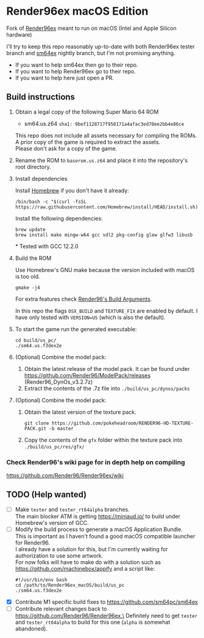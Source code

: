 # Render96ex macOS Edition
Fork of [Render96ex](https://github.com/Render96/Render96ex) meant to run on macOS (Intel and Apple Silicon hardware)

I'll try to keep this repo reasonably up-to-date with both Render96ex tester branch and
[sm64ex](https://github.com/sm64pc/sm64ex) nightly branch, but I'm not promising anything.

* If you want to help sm64ex then go to their repo.
* If you want to help Render96ex go to their repo.
* If you want to help here just open a PR.

## Build instructions

1. Obtain a legal copy of the following Super Mario 64 ROM

    * sm64.us.z64 `sha1: 9bef1128717f958171a4afac3ed78ee2bb4e86ce`

   This repo does not include all assets necessary for compiling the ROMs.\
   A prior copy of the game is required to extract the assets.\
   Please don't ask for a copy of the game.

2. Rename the ROM to `baserom.us.z64` and place it into the repository's root directory.

3. Install dependencies

   Install [Homebrew](https://brew.sh/) if you don't have it already:

    ```
    /bin/bash -c "$(curl -fsSL https://raw.githubusercontent.com/Homebrew/install/HEAD/install.sh)"
    ```

   Install the following dependencies:
    ```
    brew update
    brew install make mingw-w64 gcc sdl2 pkg-config glew glfw3 libusb
    ```

   \* Tested with GCC 12.2.0

4. Build the ROM

   Use Homebrew's GNU make because the version included with macOS is too old.

    ```
    gmake -j4
    ```

   For extra features check [Render96's Build Arguments](https://github.com/Render96/Render96ex/wiki/Build-Arguments).

   In this repo  the flags `OSX_BUILD` and `TEXTURE_FIX` are enabled by default.
   I have only tested with `VERSION=US` (which is also the default).

5. To start the game run the generated executable:
    ```
    cd build/us_pc/
    ./sm64.us.f3dex2e
    ```
6. (Optional) Combine the model pack:
    1. Obtain the latest release of the model pack. It can be found under https://github.com/Render96/ModelPack/releases (Render96_DynOs_v3.2.7z)
    2. Extract the contents of the .7z file into `./build/us_pc/dynos/packs`

7. (Optional) Combine the model pack:
    1. Obtain the latest version of the texture pack.
        ```
        git clone https://github.com/pokeheadroom/RENDER96-HD-TEXTURE-PACK.git -b master
        ```
    2. Copy the contents of the `gfx` folder within the texture pack into `./build/us_pc/res/gfx/`


### Check Render96's wiki page for in depth help on compiling
https://github.com/Render96/Render96ex/wiki

## TODO (Help wanted)

- [ ] Make `tester` and `tester_rt64alpha` branches.\
  The main blocker ATM is getting https://miniaud.io/ to build under Homebrew's version of GCC.
- [ ] Modify the build process to generate a macOS Application Bundle.\
  This is important as I haven't found a good macOS compatible launcher for Render96.\
  I already have a solution for this, but I'm currently waiting for authorization to use some artwork.\
  For now folks will have to make do with a solution such as https://github.com/machinebox/appify and a script like:
  ```
  #!/usr/bin/env bash
  cd /path/to/Render96ex_macOS/build/us_pc
  ./sm64.us.f3dex2e
  ```
- [x] Contribute M1 specific build fixes to https://github.com/sm64pc/sm64ex
- [ ] Contribute relevant changes back to https://github.com/Render96/Render96ex.\
  Definitely need to get `tester` and `tester_rt64alpha` to build for this one (`alpha` is somewhat abandoned).
